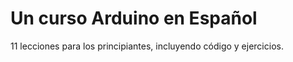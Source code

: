 # Un curso Arduino en Español

11 lecciones para los principiantes, incluyendo código y ejercicios.
